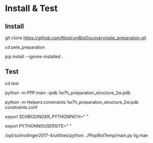 Install & Test
===================

Install
--------

git clone https://github.com/NostrumBioDiscovery/pele_preparation.git

cd pele_preparation

pip install --ignore-installed .

Test
------

cd test

python -m PPP.main -ipdb 1w7h_preparation_structure_2w.pdb

python -m Helpers.constraints 1w7h_preparation_structure_2w.pdb constraints.conf

export SCHRODINGER_PYTHONPATH=" "

export PYTHONNOUSERSITE=" "

/opt/schrodinger2017-4/utilities/python ../PlopRotTemp/main.py lig.mae



